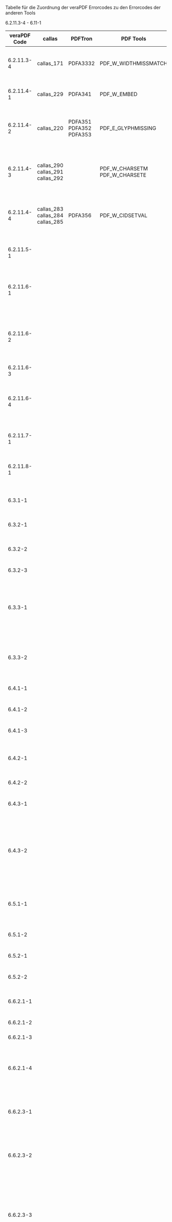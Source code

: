 Tabelle für die Zuordnung der veraPDF Errorcodes zu den Errorcodes der anderen Tools

6.2.11.3-4 - 6.11-1

| veraPDF Code | callas                           | PDFTron                 | PDF Tools                     | veraPDF Text
| ------------ | ------                           | -------                 | ---------                     | ------------
| 6.2.11.3-4   | callas_171                       | PDFA3332                | PDF_W_WIDTHMISSMATCH          | For those CMaps that are embedded, the integer value of the WMode entry in the CMap dictionary shall be identical to the WMode value in the embedded CMap stream.
| 6.2.11.4-1   | callas_229                       | PDFA341                 | PDF_W_EMBED                   | The font programs for all fonts used for rendering within a conforming file shall be embedded within that file, as defined in ISO 32000-1:2008, 9.9.
| 6.2.11.4-2   | callas_220                       | PDFA351 PDFA352 PDFA353 | PDF_E_GLYPHMISSING            | Embedded fonts shall define all glyphs referenced for rendering within the conforming file. A font referenced for use solely in rendering mode 3 is therefore not rendered and is thus exempt from the embedding requirement.
| 6.2.11.4-3   | callas_290 callas_291 callas_292 |                         | PDF_W_CHARSETM PDF_W_CHARSETE | If the FontDescriptor dictionary of an embedded Type 1 font contains a CharSet string, then it shall list the character names of all glyphs present in the font program, regardless of whether a glyph in the font is referenced or used by the PDF or not.
| 6.2.11.4-4   | callas_283 callas_284 callas_285 | PDFA356                 | PDF_W_CIDSETVAL               | If the FontDescriptor dictionary of an embedded CID font contains a CIDSet stream, then it shall identify all CIDs which are present in the font program, regardless of whether a CID in the font is referenced or used by the PDF or not.
| 6.2.11.5-1 |  |  |  | For every font embedded in a conforming file and used for rendering, the glyph width information in the font dictionary and in the embedded font program shall be consistent.
| 6.2.11.6-1 |  |  |  | For all non-symbolic TrueType fonts used for rendering, the embedded TrueType font program shall contain one or several non-symbolic cmap entries such that all necessary glyph lookups can be carried out.
| 6.2.11.6-2 |  |  |  | No non-symbolic TrueType font shall define a Differences array unless all of the glyph names in the Differences array are listed in the Adobe Glyph List and the embedded font program contains at least the Microsoft Unicode (3,1 - Platform ID=3, Encoding ID=1) encoding in the 'cmap' table.
| 6.2.11.6-3 |  |  |  | Symbolic TrueType fonts shall not contain an Encoding entry in the font dictionary.
| 6.2.11.6-4 |  |  |  | Symbolic TrueType fonts shall not contain an Encoding entry in the font dictionary, and the 'cmap' table in the embedded font program shall either contain exactly one encoding or it shall contain, at least, the Microsoft Symbol (3,0 - Platform ID=3, Encoding ID=0) encoding.
| 6.2.11.7-1 |  |  |  | The Unicode values specified in the ToUnicode CMap shall all be greater than zero (0), but not equal to either U+FEFF or U+FFFE.
| 6.2.11.8-1 |  |  |  | A PDF/A-2 compliant document shall not contain a reference to the .notdef glyph from any of the text showing operators, regardless of text rendering mode, in any content stream.
| 6.3.1-1    |  |  |  | Annotation types not defined in ISO 32000-1 shall not be permitted. Additionally, the 3D, Sound, Screen and Movie types shall not be permitted.
| 6.3.2-1    |  |  |  | Except for annotation dictionaries whose Subtype value is Popup, all annotation dictionaries shall contain the F key.
| 6.3.2-2    |  |  |  | If present, the F key's Print flag bit shall be set to 1 and its Hidden, Invisible, ToggleNoView, and NoView flag bits shall be set to 0.
| 6.3.2-3    |  |  |  | Text annotations should set the NoZoom and NoRotate flag bits of the F key to 1.
| 6.3.3-1    |  |  |  | Every annotation (including those whose Subtype value is Widget, as used for form fields), except for the two cases listed below, shall have at least one appearance dictionary: annotations where the value of the Rect key consists of an array where value 1 is equal to value 3 and value 2 is equal to value 4; annotations whose Subtype value is Popup or Link.
| 6.3.3-2    |  |  |  | For all annotation dictionaries containing an AP key, the appearance dictionary that it defines as its value shall contain only the N key. If an annotation dictionary's Subtype key has a value of Widget and its FT key has a
| 6.4.1-1    |  |  |  | A Widget annotation dictionary or Field dictionary shall not contain the A or AA keys.
| 6.4.1-2    |  |  |  | A Widget annotation dictionary or Field dictionary shall not contain the A or AA keys.
| 6.4.1-3    |  |  |  | The NeedAppearances flag of the interactive form dictionary shall either not be present or shall be false.
| 6.4.2-1    |  |  |  | The document's interactive form dictionary that forms the value of the AcroForm key in the document's Catalog of a PDF/A-2 file, if present, shall not contain the XFA key.
| 6.4.2-2    |  |  |  | A document's Catalog shall not contain the NeedsRendering key.
| 6.4.3-1    |  |  |  | When computing the digest for the file, it shall be computed over the entire file, including the signature dictionary but excluding the PDF Signature itself.
| 6.4.3-2    |  |  |  | The PDF Signature (a DER-encoded PKCS7 binary data object) shall be placed into the Contents entry of the signature dictionary. The PKCS7 object shall conform to the PKCS7 specification in RFC 2315. At minimum, it shall include the signer's X.509 signing certificate and there shall only be a single signer (e.g. a single "SignerInfo" structure) in the PDF Signature.
| 6.5.1-1    |  |  |  | The Launch, Sound, Movie, ResetForm, ImportData, Hide, SetOCGState, Rendition, Trans, GoTo3DView and JavaScript actions shall not be permitted. Additionally, the deprecated set-state and noop actions shall not be permitted.
| 6.5.1-2    |  |  |  | Named actions other than NextPage, PrevPage, FirstPage, and LastPage shall not be permitted.
| 6.5.2-1    |  |  |  | The document's Catalog shall not include an AA entry for an additional-actions dictionary.
| 6.5.2-2    |  |  |  | The Page dictionary shall not include an AA entry for an additional-actions dictionary.
| 6.6.2.1-1  |  |  |  | The Catalog dictionary of a conforming file shall contain the Metadata key whose value is a metadata stream as defined in ISO 32000-1:2008, 14.3.2.
| 6.6.2.1-2  |  |  |  | The bytes attribute shall not be used in the header of an XMP packet.
| 6.6.2.1-3  |  |  |  | The encoding attribute shall not be used in the header of an XMP packet.
| 6.6.2.1-4  |  |  |  | All metadata streams present in the PDF shall conform to the XMP Specification. All content of all XMP packets shall be well-formed, as defined by Extensible Markup Language (XML) 1.0 (Third Edition), 2.1, and the RDF/XML Syntax Specification (Revised).
| 6.6.2.3-1  |  |  |  | Extension schemas shall be specified using the PDF/A extension schema container schema defined in 6.6.2.3.3. All fields described in each of the tables in 6.6.2.3.3 shall be present in any extension schema container schema.
| 6.6.2.3-2  |  |  |  | The extension schema container schema uses the namespace URI "http://www.aiim.org/pdfa/ns/extension/". The required schema namespace prefix is pdfaExtension. pdfaExtension:schemas - Bag Schema - Description of extension schemas*
| 6.6.2.3-3  |  |  |  | The Schema type is an XMP structure containing the definition of an extension schema. The field namespace URI is "http://www.aiim.org/pdfa/ns/schema". The required field namespace prefix is pdfaSchema. The Schema type includes the following fields: pdfaSchema:schema (Text), pdfaSchema:namespaceURI (URI), pdfaSchema:prefix (Text), pdfaSchema:property (Seq Property), pdfaSchema:valueType (Seq ValueType).
| 6.6.2.3-4  |  |  |  | The Property type defined is an XMP structure containing the definition of a schema property. The field namespace URI is "http://www.aiim.org/pdfa/ns/property". The required field namespace prefix is pdfaProperty. The Property type includes the following fields: pdfaProperty:name (Text), pdfaProperty:valueType (Open Choice of Text), pdfaProperty:category (Closed Choice of Text), pdfaProperty:description (Text).
| 6.6.2.3-5  |  |  |  | The ValueType type is an XMP structure containing the definition of all property value types used by embedded extension schemas that are not defined in the XMP Specification. The field namespace URI is "http://www.aiim.org/pdfa/ns/type". The required field namespace prefix is pdfaType. The ValueType type includes the following fields: pdfaType:type (Text), pdfaType:namespaceURI (URI), pdfaType:prefix (Text), pdfaType:description (Text), pdfaType:field (Seq Field).
| 6.6.2.3-6  |  |  |  | The Field type defined in Table 6 is an XMP structure containing the definition of a property value type field. The field namespace URI is "http://www.aiim.org/pdfa/ns/field". The required field namespace prefix is pdfaField. The Field type contains the following fields:
| 6.6.2.3-7  |  |  |  | All properties specified in XMP form shall use either the predefined schemas defined in the XMP Specification, ISO 19005-1 or this part of ISO 19005, or any extension schemas that comply with 6.6.2.3.2.
| 6.6.4-1    |  |  |  | The PDF/A version and conformance level of a file shall be specified using the PDF/A Identification extension schema.
| 6.6.4-2    |  |  |  | The value of pdfaid:part shall be the part number of ISO 19005 to which the file conforms.
| 6.6.4-3    |  |  |  | A Level A conforming file shall specify the value of pdfaid:conformance as A. A Level B conforming file shall specify the value of pdfaid:conformance as B. A Level U conforming file shall specify the value of pdfaid:conformance as U.
| 6.6.4-4    |  |  |  | The PDF/A Identification schema defined in Table 8 uses the namespace URI "http://www.aiim.org/pdfa/ns/id/". The required schema namespace prefix is pdfaid. It contains the following fields: pdfaid:part (Open Choice of Integer), pdfaid:amd (Open Choice of Text), pdfaid:corr (Open Choice of Text), pdfaid:conformance (Open Choice of Text).
| 6.7.2-1    |  |  |  | The document catalog dictionary shall include a MarkInfo dictionary containing an entry, Marked, whose value shall be true.
| 6.7.3-1    |  |  |  | The logical structure of the conforming file shall be described by a structure hierarchy rooted in the StructTreeRoot entry of the document's Catalog dictionary, as described in ISO 32000-1:2008, 14.7.
| 6.7.3-2    |  |  |  | All non-standard structure types shall be mapped to the nearest functionally equivalent standard type, as defined in ISO 32000-1:2008, 14.8.4, in the role map dictionary of the structure tree root.
| 6.8-1      |  |  |  | The MIME type of an embedded file, or a subset of a file, shall be specified using the Subtype key of the file specification dictionary. If the MIME type is not known, the "application/octet-stream" shall be used.
| 6.8-2      |  |  |  | The file specification dictionary for an embedded file shall contain the F and UF keys.
| 6.8-3      |  |  |  | In order to enable identification of the relationship between the file specification dictionary and the content that is referring to it, a new (required) key has been defined and its presence (in the dictionary) is required.
| 6.9-1      |  |  |  | Each optional content configuration dictionary that forms the value of the D key, or that is an element in the array that forms the value of the Configs key in the OCProperties dictionary, shall contain the Name key.
| 6.9-2      |  |  |  | Each optional content configuration dictionary shall contain the Name key, whose value shall be unique amongst all optional content configuration dictionaries within the PDF/A-2 file.
| 6.9-3      |  |  |  | If an optional content configuration dictionary contains the Order key, the array which is the value of this Order key shall contain references to all OCGs in the conforming file.
| 6.9-4      |  |  |  | The AS key shall not appear in any optional content configuration dictionary.
| 6.10-1     |  |  |  | There shall be no AlternatePresentations entry in the document's name dictionary.
| 6.10-2     |  |  |  | There shall be no PresSteps entry in any Page dictionary.
| 6.11-1     |  |  |  | The document catalog shall not contain the Requirements key.
